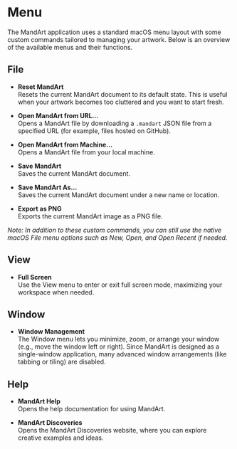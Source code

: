 # Menu

The MandArt application uses a standard macOS menu layout with some custom commands tailored to managing your artwork. Below is an overview of the available menus and their functions.

## File

- **Reset MandArt**  
Resets the current MandArt document to its default state. This is useful when your artwork becomes too cluttered and you want to start fresh.

- **Open MandArt from URL…**  
Opens a MandArt file by downloading a `.mandart` JSON file from a specified URL (for example, files hosted on GitHub).

- **Open MandArt from Machine…**  
Opens a MandArt file from your local machine.

- **Save MandArt**  
Saves the current MandArt document.

- **Save MandArt As…**  
Saves the current MandArt document under a new name or location.

- **Export as PNG**  
Exports the current MandArt image as a PNG file.

*Note: In addition to these custom commands, you can still use the native macOS File menu options such as New, Open, and Open Recent if needed.*

## View

- **Full Screen**  
Use the View menu to enter or exit full screen mode, maximizing your workspace when needed.

## Window

- **Window Management**  
The Window menu lets you minimize, zoom, or arrange your window (e.g., move the window left or right). Since MandArt is designed as a single-window application, many advanced window arrangements (like tabbing or tiling) are disabled.

## Help

- **MandArt Help**  
Opens the help documentation for using MandArt.

- **MandArt Discoveries**  
Opens the MandArt Discoveries website, where you can explore creative examples and ideas.
